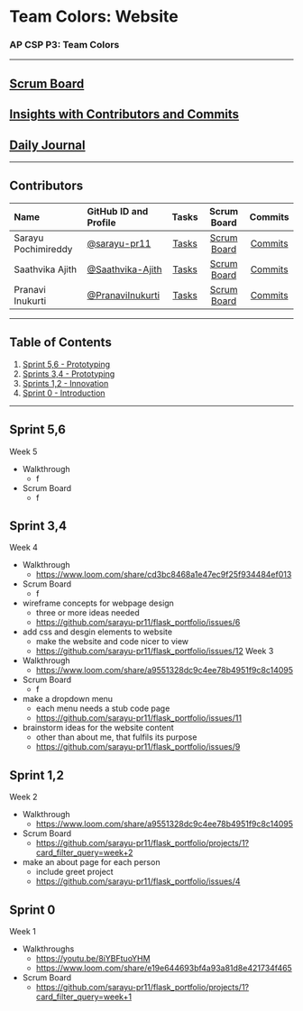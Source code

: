 # Team Colors: Website
### AP CSP P3: Team Colors
---
## [Scrum Board](https://github.com/sarayu-pr11/flask_portfolio/projects/1)
## [Insights with Contributors and Commits](https://github.com/sarayu-pr11/flask_portfolio/graphs/contributors)
## [Daily Journal](https://docs.google.com/document/d/1aB6TsPf0lRSEx4cQRl--_8EPWaObHeHZDB2GYMo9ias/edit) 
--- 
###   <h2 id="contributers">Contributors</h2>
| Name | GitHub ID and Profile | Tasks | Scrum Board | Commits |
|:-----|:----------------------|:-----:|:-----------:|:-------:|
| Sarayu Pochimireddy | [@sarayu-pr11](https://github.com/sarayu-pr11) | [Tasks](https://github.com/sarayu-pr11/flask_portfolio/issues/assigned/sarayu-pr11) |[Scrum Board](https://github.com/sarayu-pr11/flask_portfolio/projects/1?card_filter_query=assignee%3Asarayu-pr11) | [Commits](https://github.com/sarayu-pr11/flask_portfolio/commits?author=sarayu-pr11)
| Saathvika Ajith | [@Saathvika-Ajith](https://github.com/Saathvika-Ajith) | [Tasks](https://github.com/sarayu-pr11/flask_portfolio/issues/assigned/Saathvika-Ajith) | [Scrum Board](https://github.com/sarayu-pr11/flask_portfolio/projects/1?card_filter_query=assignee%3Asaathvika-ajith) | [Commits](https://github.com/sarayu-pr11/flask_portfolio/commits?author=Saathvika-Ajith)
| Pranavi Inukurti | [@PranaviInukurti](https://github.com/PranaviInukurti) | [Tasks](https://github.com/sarayu-pr11/flask_portfolio/issues/assigned/PranaviInukurti) |[Scrum Board](https://github.com/sarayu-pr11/flask_portfolio/projects/1?card_filter_query=assignee%3Apranaviinukurti) | [Commits](https://github.com/sarayu-pr11/flask_portfolio/commits?author=PranaviInukurti)
---
## Table of Contents
1. [Sprint 5,6 - Prototyping](#Sprint3)
2. [Sprints 3,4 - Prototyping](#Sprint2)
3. [Sprints 1,2 - Innovation](#Sprint1)
4. [Sprint 0 - Introduction](#Sprint0)
---

###   <h2 id="Sprint3">Sprint 5,6</h2>
Week 5
- Walkthrough
  - f
- Scrum Board
  - f

###   <h2 id="Sprint2">Sprint 3,4</h2>
Week 4
- Walkthrough
  - https://www.loom.com/share/cd3bc8468a1e47ec9f25f934484ef013
- Scrum Board
  - f
- wireframe concepts for webpage design
  - three or more ideas needed
  - https://github.com/sarayu-pr11/flask_portfolio/issues/6
- add css and desgin elements to website
  - make the website and code nicer to view
  - https://github.com/sarayu-pr11/flask_portfolio/issues/12
Week 3
- Walkthrough
  - https://www.loom.com/share/a9551328dc9c4ee78b4951f9c8c14095
- Scrum Board
  - f
- make a dropdown menu
  - each menu needs a stub code page 
  - https://github.com/sarayu-pr11/flask_portfolio/issues/11
- brainstorm ideas for the website content
  - other than about me, that fulfils its purpose
  - https://github.com/sarayu-pr11/flask_portfolio/issues/9

###   <h2 id="Sprint1">Sprint 1,2</h2>
Week 2
- Walkthrough
  - https://www.loom.com/share/a9551328dc9c4ee78b4951f9c8c14095
- Scrum Board
  - https://github.com/sarayu-pr11/flask_portfolio/projects/1?card_filter_query=week+2
- make an about page for each person
  - include greet project
  - https://github.com/sarayu-pr11/flask_portfolio/issues/4
  
###   <h2 id="Sprint0">Sprint 0</h2>
Week 1
- Walkthroughs
  - https://youtu.be/8iYBFtuoYHM
  - https://www.loom.com/share/e19e644693bf4a93a81d8e421734f465
- Scrum Board
  - https://github.com/sarayu-pr11/flask_portfolio/projects/1?card_filter_query=week+1



